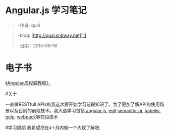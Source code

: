 # Angular.js 学习笔记
> -作者: quxl

> -blog: [http://quxl.snbway.net][1]

> -日期：2015-09-16

# 电子书
[《AngularJS权威教程》][2]


#关于

一直做RESTfull APIs的我这次要开始学习前段知识了。为了更加了解API的使用场景以及目前的前段技术。我大选学习包括,[angular.js][4], [es6][5]
[semantic-ui][3], [babeljs][8], [gulp][7], [webpack][6]等前段技术


#学习周期
我希望把在`4个`月内做一个大致了解吧.

[1]:http://quxl.snbway.net
[2]:https://drive.google.com/open?id=0B3bGSy-Pn84KLUxXTUdnbXgyMjQ
[3]:http://semantic-ui.com/
[4]:https://angularjs.org/
[5]:http://es6.ruanyifeng.com/
[6]:https://webpack.github.io/
[7]:http://gulpjs.com/
[8]:http://babeljs.io/
